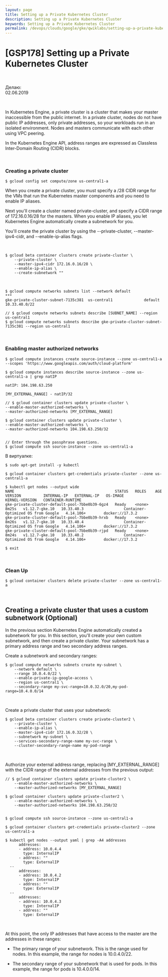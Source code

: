 ```yaml
---
layout: page
title: Setting up a Private Kubernetes Cluster
description: Setting up a Private Kubernetes Cluster
keywords: Setting up a Private Kubernetes Cluster
permalink: /devops/clouds/google/gke/qwiklabs/setting-up-a-private-kubernetes-cluster/
---
```


# [GSP178] Setting up a Private Kubernetes Cluster

<br/>

Делаю:  
02.06.2019

<br/>

In Kubernetes Engine, a private cluster is a cluster that makes your master inaccessible from the public internet. In a private cluster, nodes do not have public IP addresses, only private addresses, so your workloads run in an isolated environment. Nodes and masters communicate with each other using VPC peering.

In the Kubernetes Engine API, address ranges are expressed as Classless Inter-Domain Routing (CIDR) blocks.

<br/>

### Creating a private cluster

    $ gcloud config set compute/zone us-central1-a

When you create a private cluster, you must specify a /28 CIDR range for the VMs that run the Kubernetes master components and you need to enable IP aliases.

Next you'll create a cluster named private-cluster, and specify a CIDR range of 172.16.0.16/28 for the masters. When you enable IP aliases, you let Kubernetes Engine automatically create a subnetwork for you.

You'll create the private cluster by using the --private-cluster, --master-ipv4-cidr, and --enable-ip-alias flags.

<br/>

    $ gcloud beta container clusters create private-cluster \
        --private-cluster \
        --master-ipv4-cidr 172.16.0.16/28 \
        --enable-ip-alias \
        --create-subnetwork ""

<br/>

    $ gcloud compute networks subnets list --network default
    ***
    gke-private-cluster-subnet-7135c381  us-central1              default  10.33.40.0/22

    // $ gcloud compute networks subnets describe [SUBNET_NAME] --region us-central1
    $ gcloud compute networks subnets describe gke-private-cluster-subnet-7135c381 --region us-central1

<br/>

### Enabling master authorized networks

    $ gcloud compute instances create source-instance --zone us-central1-a --scopes 'https://www.googleapis.com/auth/cloud-platform'

    $ gcloud compute instances describe source-instance --zone us-central1-a | grep natIP

    natIP: 104.198.63.250

    [MY_EXTERNAL_RANGE] - natIP/32

    // $ gcloud container clusters update private-cluster \
    --enable-master-authorized-networks \
    --master-authorized-networks [MY_EXTERNAL_RANGE]

    $ gcloud container clusters update private-cluster \
    --enable-master-authorized-networks \
    --master-authorized-networks 104.198.63.250/32


    // Enter through the passphrase questions.
    $ gcloud compute ssh source-instance --zone us-central1-a

В виртуалке:

    $ sudo apt-get install -y kubectl

<!--
$ gcloud components install kubectl
-->

    $ gcloud container clusters get-credentials private-cluster --zone us-central1-a

    $ kubectl get nodes --output wide
    NAME                                             STATUS   ROLES    AGE     VERSION          INTERNAL-IP   EXTERNAL-IP   OS-IMAGE                             KERNEL-VERSION   CONTAINER-RUNTIME
    gke-private-cluster-default-pool-7bbe0b39-6gz4   Ready    <none>   8m25s   v1.12.7-gke.10   10.33.40.3                  Container-Optimized OS from Google   4.14.106+        docker://17.3.2
    gke-private-cluster-default-pool-7bbe0b39-hrxb   Ready    <none>   8m26s   v1.12.7-gke.10   10.33.40.4                  Container-Optimized OS from Google   4.14.106+        docker://17.3.2
    gke-private-cluster-default-pool-7bbe0b39-rjpd   Ready    <none>   8m24s   v1.12.7-gke.10   10.33.40.2                  Container-Optimized OS from Google   4.14.106+        docker://17.3.2

    $ exit

<br/>

### Clean Up

    $ gcloud container clusters delete private-cluster --zone us-central1-a

<br/>

## Creating a private cluster that uses a custom subnetwork (Optional)

In the previous section Kubernetes Engine automatically created a subnetwork for you. In this section, you'll create your own custom subnetwork, and then create a private cluster. Your subnetwork has a primary address range and two secondary address ranges.

Create a subnetwork and secondary ranges:

    $ gcloud compute networks subnets create my-subnet \
        --network default \
        --range 10.0.4.0/22 \
        --enable-private-ip-google-access \
        --region us-central1 \
        --secondary-range my-svc-range=10.0.32.0/20,my-pod-range=10.4.0.0/14

<br/>

Create a private cluster that uses your subnetwork:

    $ gcloud beta container clusters create private-cluster2 \
        --private-cluster \
        --enable-ip-alias \
        --master-ipv4-cidr 172.16.0.32/28 \
        --subnetwork my-subnet \
        --services-secondary-range-name my-svc-range \
        --cluster-secondary-range-name my-pod-range

<br/>

Authorize your external address range, replacing [MY_EXTERNAL_RANGE] with the CIDR range of the external addresses from the previous output:

    // $ gcloud container clusters update private-cluster2 \
        --enable-master-authorized-networks \
        --master-authorized-networks [MY_EXTERNAL_RANGE]

    $ gcloud container clusters update private-cluster2 \
        --enable-master-authorized-networks \
        --master-authorized-networks 104.198.63.250/32


    $ gcloud compute ssh source-instance --zone us-central1-a

    $ gcloud container clusters get-credentials private-cluster2 --zone us-central1-a

    $ kubectl get nodes --output yaml | grep -A4 addresses
          addresses:
          - address: 10.0.4.4
            type: InternalIP
          - address: ""
            type: ExternalIP
      --
          addresses:
          - address: 10.0.4.2
            type: InternalIP
          - address: ""
            type: ExternalIP
      --
          addresses:
          - address: 10.0.4.3
            type: InternalIP
          - address: ""
            type: ExternalIP

<br/>

At this point, the only IP addresses that have access to the master are the addresses in these ranges:

-   The primary range of your subnetwork. This is the range used for nodes. In this example, the range for nodes is 10.0.4.0/22.

-   The secondary range of your subnetwork that is used for pods. In this example, the range for pods is 10.4.0.0/14.
